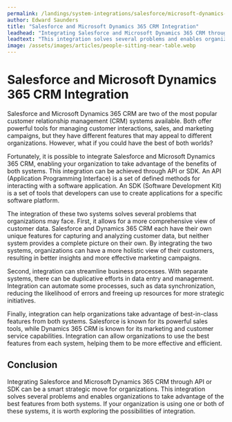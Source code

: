 ```yaml
---
permalink: /landings/system-integrations/salesforce/microsoft-dynamics-365-crm
author: Edward Saunders
title: "Salesforce and Microsoft Dynamics 365 CRM Integration"
leadhead: "Integrating Salesforce and Microsoft Dynamics 365 CRM through API or SDK can be a smart strategic move for organizations"
leadtext: "This integration solves several problems and enables organizations to take advantage of the best features from both systems. If your organization is using one or both of these systems, it is worth exploring the possibilities of integration."
image: /assets/images/articles/people-sitting-near-table.webp
---
```

<div class="arttext">	<h1>Salesforce and Microsoft Dynamics 365 CRM Integration</h1>
	<p>Salesforce and Microsoft Dynamics 365 CRM are two of the most popular customer relationship management (CRM) systems available. Both offer powerful tools for managing customer interactions, sales, and marketing campaigns, but they have different features that may appeal to different organizations. However, what if you could have the best of both worlds?</p>
	<p>Fortunately, it is possible to integrate Salesforce and Microsoft Dynamics 365 CRM, enabling your organization to take advantage of the benefits of both systems. This integration can be achieved through API or SDK. An API (Application Programming Interface) is a set of defined methods for interacting with a software application. An SDK (Software Development Kit) is a set of tools that developers can use to create applications for a specific software platform.</p>
	<p>The integration of these two systems solves several problems that organizations may face. First, it allows for a more comprehensive view of customer data. Salesforce and Dynamics 365 CRM each have their own unique features for capturing and analyzing customer data, but neither system provides a complete picture on their own. By integrating the two systems, organizations can have a more holistic view of their customers, resulting in better insights and more effective marketing campaigns.</p>
	<p>Second, integration can streamline business processes. With separate systems, there can be duplicative efforts in data entry and management. Integration can automate some processes, such as data synchronization, reducing the likelihood of errors and freeing up resources for more strategic initiatives.</p>
	<p>Finally, integration can help organizations take advantage of best-in-class features from both systems. Salesforce is known for its powerful sales tools, while Dynamics 365 CRM is known for its marketing and customer service capabilities. Integration can allow organizations to use the best features from each system, helping them to be more effective and efficient.</p>
	<h2>Conclusion</h2>
	<p>Integrating Salesforce and Microsoft Dynamics 365 CRM through API or SDK can be a smart strategic move for organizations. This integration solves several problems and enables organizations to take advantage of the best features from both systems. If your organization is using one or both of these systems, it is worth exploring the possibilities of integration.</p>
</div>